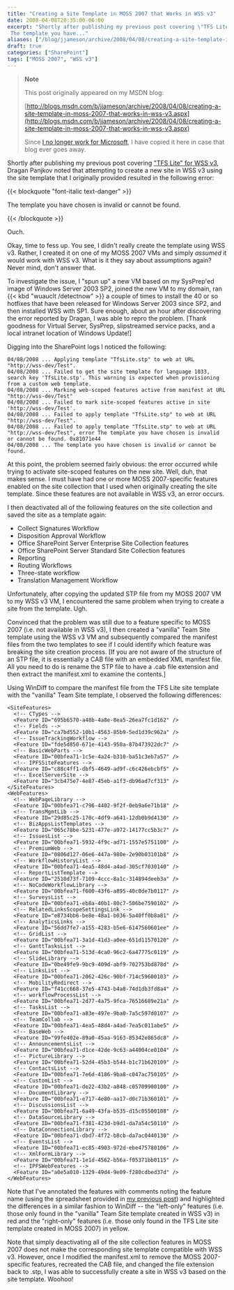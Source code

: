 ```yaml
---
title: "Creating a Site Template in MOSS 2007 that Works in WSS v3"
date: 2008-04-08T20:35:00-06:00
excerpt: "Shortly after publishing my previous post covering \"TFS Lite\" for WSS v3 , Dragan Panjkov noted that attempting to create a new site in WSS v3 using the site template that I originally provided resulted in the following error: 
 The template you have..."
aliases: ["/blog/jjameson/archive/2008/04/08/creating-a-site-template-in-moss-2007-that-works-in-wss-v3.aspx"]
draft: true
categories: ["SharePoint"]
tags: ["MOSS 2007", "WSS v3"]
---
```


> **Note**
>
> This post originally appeared on my MSDN blog:
>
> [http://blogs.msdn.com/b/jjameson/archive/2008/04/08/creating-a-site-template-in-moss-2007-that-works-in-wss-v3.aspx](http://blogs.msdn.com/b/jjameson/archive/2008/04/08/creating-a-site-template-in-moss-2007-that-works-in-wss-v3.aspx)
>
> Since
> [I no longer work for Microsoft](/blog/jjameson/2011/09/02/last-day-with-microsoft), I have copied it here in case that blog
> ever goes away.

Shortly after publishing my previous post covering ["TFS Lite"
for WSS v3](/blog/jjameson/2008/04/07/tfs-lite-for-wss-v3), Dragan Panjkov noted that attempting to create a new site in WSS  v3 using the site template that I originally provided resulted in the following  error:

{{< blockquote "font-italic text-danger" >}}

The template you have chosen is invalid or cannot be found.

{{< /blockquote >}}

Ouch.

Okay, time to fess up. You see, I didn't really create the template using WSS  v3. Rather, I created it on one of my MOSS 2007 VMs and simply *assumed*  it would work with WSS v3. What is it they say about assumptions again? Never mind,  don't answer that.

To investigate the issue, I "spun up" a new VM based on my SysPrep'ed image of  Windows Server 2003 SP2, joined the new VM to my domain, ran {{< kbd "wuauclt /detectnow" >}}  a couple of times to install the 40 or so hotfixes that have been released for Windows  Server 2003 since SP2, and then installed WSS with SP1. Sure enough, about an hour  after discovering the error reported by Dragan, I was able to repro the problem.  [Thank goodness for Virtual Server, SysPrep, slipstreamed service packs, and a local  intranet location of Windows Update!]

Digging into the SharePoint logs I noticed the following:

```
04/08/2008 ... Applying template "TfsLite.stp" to web at URL "http://wss-dev/Test".	 
04/08/2008 ... Failed to get the site template for language 1033, search key 'TfsLite.stp'. This warning is expected when provisioning from a custom web template.
04/08/2008 ... Marking web-scoped features active from manifest at URL "http://wss-dev/Test"
04/08/2008 ... Failed to mark site-scoped features active in site 'http://wss-dev/Test'.
04/08/2008 ... Failed to apply template "TfsLite.stp" to web at URL "http://wss-dev/Test".
04/08/2008 ... Failed to apply template "TfsLite.stp" to web at URL "http://wss-dev/Test", error The template you have chosen is invalid or cannot be found. 0x81071e44
04/08/2008 ... The template you have chosen is invalid or cannot be found.
```

At this point, the problem seemed fairly obvious: the error occurred while trying  to activate site-scoped features on the new site. Well, duh, that makes sense. I  must have had one or more MOSS 2007-specific features enabled on the site collection  that I used when originally creating the site template. Since these features are  not available in WSS v3, an error occurs.

I then deactivated all of the following features on the site collection and saved  the site as a template again:

- Collect Signatures Workflow
- Disposition Approval Workflow
- Office SharePoint Server Enterprise Site Collection features
- Office SharePoint Server Standard Site Collection features
- Reporting
- Routing Workflows
- Three-state workflow
- Translation Management Workflow

Unfortunately, after copying the updated STP file from my MOSS 2007 VM to my  WSS v3 VM, I encountered the same problem when trying to create a site from the  template. Ugh.

Convinced that the problem was still due to a feature specific to MOSS 2007 (i.e.  not available in WSS v3), I then created a "vanilla" Team Site template using the  WSS v3 VM and subsequently compared the manifest files from the two templates to  see if I could identify which feature was breaking the site creation process. [If  you are not aware of the structure of an STP file, it is essentially a CAB file  with an embedded XML manifest file. All you need to do is rename the STP file to  have a .cab file extension and then extract the manifest.xml to examine the contents.]

Using WinDiff to compare the manifest file from the TFS Lite site template with  the "vanilla" Team Site template, I observed the following differences:

```
<SiteFeatures>
  <!-- CTypes -->
  <Feature ID="695b6570-a48b-4a8e-8ea5-26ea7fc1d162" />
  <!-- Fields -->
  <Feature ID="ca7bd552-10b1-4563-85b9-5ed1d39c962a" />
  <!-- IssueTrackingWorkflow -->
  <Feature ID="fde5d850-671e-4143-950a-87b473922dc7" />
  <!-- BasicWebParts -->
  <Feature ID="00bfea71-1c5e-4a24-b310-ba51c3eb7a57" />
  <!-- IPFSSiteFeatures -->
  <Feature ID="c88c4ff1-dbf5-4649-ad9f-c6c426ebcbf5" />
  <!-- ExcelServerSite -->
  <Feature ID="3cb475e7-4e87-45eb-a1f3-db96ad7cf313" />
</SiteFeatures>
<WebFeatures>
  <!-- WebPageLibrary -->
  <Feature ID="00bfea71-c796-4402-9f2f-0eb9a6e71b18" />
  <!-- TransMgmtLib -->
  <Feature ID="29d85c25-170c-4df9-a641-12db0b9d4130" />
  <!-- BizAppsListTemplates -->
  <Feature ID="065c78be-5231-477e-a972-14177cc5b3c7" />
  <!-- IssuesList -->
  <Feature ID="00bfea71-5932-4f9c-ad71-1557e5751100" />
  <!-- PremiumWeb -->
  <Feature ID="0806d127-06e6-447a-980e-2e90b03101b8" />
  <!-- WorkflowHistoryList -->
  <Feature ID="00bfea71-4ea5-48d4-a4ad-305cf7030140" />
  <!-- ReportListTemplate -->
  <Feature ID="2510d73f-7109-4ccc-8a1c-314894deeb3a" />
  <!-- NoCodeWorkflowLibrary -->
  <Feature ID="00bfea71-f600-43f6-a895-40c0de7b0117" />
  <!-- SurveysList -->
  <Feature ID="00bfea71-eb8a-40b1-80c7-506be7590102" />
  <!-- RelatedLinksScopeSettingsLink -->
  <Feature ID="e8734bb6-be8e-48a1-b036-5a40ff0b8a81" />
  <!-- AnalyticsLinks -->
  <Feature ID="56dd7fe7-a155-4283-b5e6-6147560601ee" />
  <!-- GridList -->
  <Feature ID="00bfea71-3a1d-41d3-a0ee-651d11570120" />
  <!-- GanttTasksList -->
  <Feature ID="00bfea71-513d-4ca0-96c2-6a47775c0119" />
  <!-- SlideLibrary -->
  <Feature ID="0be49fe9-9bc9-409d-abf9-702753bd878d" />
  <!-- LinksList -->
  <Feature ID="00bfea71-2062-426c-90bf-714c59600103" />
  <!-- MobilityRedirect -->
  <Feature ID="f41cc668-37e5-4743-b4a8-74d1db3fd8a4" />
  <!-- workflowProcessList -->
  <Feature ID="00bfea71-2d77-4a75-9fca-76516689e21a" />
  <!-- TasksList -->
  <Feature ID="00bfea71-a83e-497e-9ba0-7a5c597d0107" />
  <!-- TeamCollab -->
  <Feature ID="00bfea71-4ea5-48d4-a4ad-7ea5c011abe5" />
  <!-- BaseWeb -->
  <Feature ID="99fe402e-89a0-45aa-9163-85342e865dc8" />
  <!-- AnnouncementsList -->
  <Feature ID="00bfea71-d1ce-42de-9c63-a44004ce0104" />
  <!-- PictureLibrary -->
  <Feature ID="00bfea71-52d4-45b3-b544-b1c71b620109" />
  <!-- ContactsList -->
  <Feature ID="00bfea71-7e6d-4186-9ba8-c047ac750105" />
  <!-- CustomList -->
  <Feature ID="00bfea71-de22-43b2-a848-c05709900100" />
  <!-- DocumentLibrary -->
  <Feature ID="00bfea71-e717-4e80-aa17-d0c71b360101" />
  <!-- DiscussionsList -->
  <Feature ID="00bfea71-6a49-43fa-b535-d15c05500108" />
  <!-- DataSourceLibrary -->
  <Feature ID="00bfea71-f381-423d-b9d1-da7a54c50110" />
  <!-- DataConnectionLibrary -->
  <Feature ID="00bfea71-dbd7-4f72-b8cb-da7ac0440130" />
  <!-- EventsList -->
  <Feature ID="00bfea71-ec85-4903-972d-ebe475780106" />
  <!-- XmlFormLibrary -->
  <Feature ID="00bfea71-1e1d-4562-b56a-f05371bb0115" />
  <!-- IPFSWebFeatures -->
  <Feature ID="a0e5a010-1329-49d4-9e09-f280cdbed37d" />
</WebFeatures>
```

Note that I've annotated the features with comments noting the feature name (using  the spreadsheet provided in [my previous post](/blog/jjameson/2008/04/08/enumerating-feature-definitions-in-wss-v3-and-moss-2007)) and highlighted the differences in a similar fashion to WinDiff  -- the "left-only" features (i.e. those only found  in the "vanilla" Team Site template created in WSS v3) in red and the "right-only" features (i.e. those only found  in the TFS Lite site template created in MOSS 2007) in yellow.

Note that simply deactivating all of the site collection features in MOSS 2007  does not make the corresponding site template compatible with WSS v3. However, once  I modified the manifest.xml to remove the MOSS 2007-specific features, recreated  the CAB file, and changed the file extension back to .stp, I was able to successfully  create a site in WSS v3 based on the site template. Woohoo!

